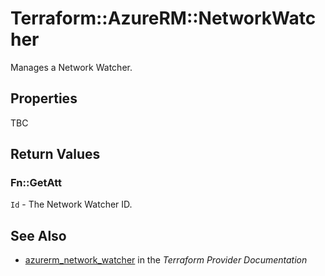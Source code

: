 # Terraform::AzureRM::NetworkWatcher

Manages a Network Watcher.

## Properties

TBC

## Return Values

### Fn::GetAtt

`Id` - The Network Watcher ID.

## See Also

* [azurerm_network_watcher](https://www.terraform.io/docs/providers/azurerm/r/network_watcher.html) in the _Terraform Provider Documentation_
